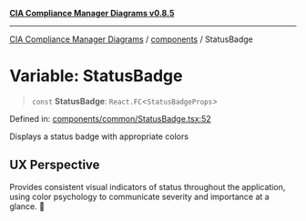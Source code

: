 [**CIA Compliance Manager Diagrams v0.8.5**](../../README.md)

***

[CIA Compliance Manager Diagrams](../../modules.md) / [components](../README.md) / StatusBadge

# Variable: StatusBadge

> `const` **StatusBadge**: `React.FC`\<`StatusBadgeProps`\>

Defined in: [components/common/StatusBadge.tsx:52](https://github.com/Hack23/cia-compliance-manager/blob/b7c3bc9644fb5b9d82b5b184ba290206da25104b/src/components/common/StatusBadge.tsx#L52)

Displays a status badge with appropriate colors

## UX Perspective

Provides consistent visual indicators of status throughout the
application, using color psychology to communicate severity and
importance at a glance. 🎨
